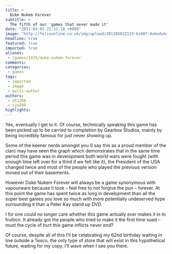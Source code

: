 ```yaml
---
title: >
  Duke Nukem Forever
subtitle: >
  The fifth of our 'games that never made it'
date: "2011-03-03 21:21:18 +0000"
image: "http://felixonline.co.uk/img/upload/201103032119-ks607-dukeduke.jpg"
headline: true
featured: true
imported: true
aliases:
 - /games/1025/duke-nukem-forever
comments:
categories:
 - games
tags:
 - imported
 - image
 - multi-author
authors:
 - dt1209
 - sjw209
highlights:
---
```


Yes, eventually I get to it. Of course, technically speaking this game has been picked up to be carried to completion by Gearbox Studios, mainly by being incredibly famous for just never showing up.

Some of the keener nerds amongst you (I say this as a proud member of the clan) may have seen the graph which demonstrates that in the same time period this game was in development both world wars were fought (with enough time left over for a third if we felt like it), the President of the USA changed twice and most of the people who played the previous version moved out of their basements.

However Duke Nukem Forever will always be a game synonymous with vapourware because it took – feel free to not forgive the pun – forever. At this point the game has spent twice as long in development than all the super best games you love so much with more potentially undeserved hype surrounding it than a Peter Kay stand up DVD.

I for one could no longer care whether this game actually ever makes it in to fruition. It already got the people who tried to make it the first time sued – must the cycle of hurt this game inflicts never end?

Of course, despite all of this I’ll be celebrating my 62nd birthday waiting in line outside a Tesco, the only type of store that will exist in this hypothetical future, waiting for my copy. I’ll wave when I see you there.
